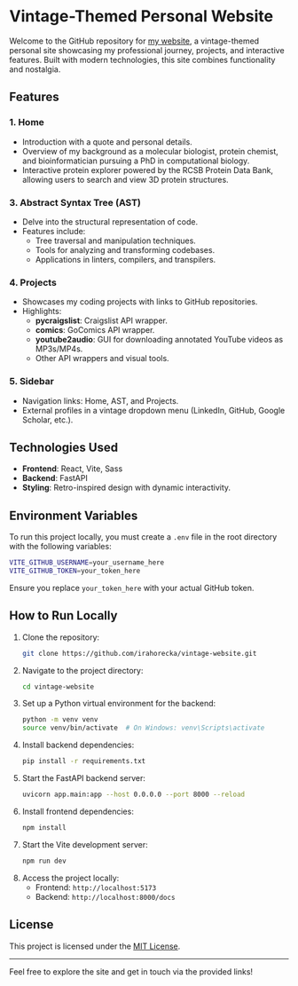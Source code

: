# Vintage-Themed Personal Website

Welcome to the GitHub repository for [my website](https://irahorecka.com), a vintage-themed personal site showcasing my professional journey, projects, and interactive features. Built with modern technologies, this site combines functionality and nostalgia.

## Features

### 1. **Home**

- Introduction with a quote and personal details.
- Overview of my background as a molecular biologist, protein chemist, and bioinformatician pursuing a PhD in computational biology.
- Interactive protein explorer powered by the RCSB Protein Data Bank, allowing users to search and view 3D protein structures.

### 3. **Abstract Syntax Tree (AST)**

- Delve into the structural representation of code.
- Features include:
  - Tree traversal and manipulation techniques.
  - Tools for analyzing and transforming codebases.
  - Applications in linters, compilers, and transpilers.

### 4. **Projects**

- Showcases my coding projects with links to GitHub repositories.
- Highlights:
  - **pycraigslist**: Craigslist API wrapper.
  - **comics**: GoComics API wrapper.
  - **youtube2audio**: GUI for downloading annotated YouTube videos as MP3s/MP4s.
  - Other API wrappers and visual tools.

### 5. **Sidebar**

- Navigation links: Home, AST, and Projects.
- External profiles in a vintage dropdown menu (LinkedIn, GitHub, Google Scholar, etc.).

## Technologies Used

- **Frontend**: React, Vite, Sass
- **Backend**: FastAPI
- **Styling**: Retro-inspired design with dynamic interactivity.

## Environment Variables

To run this project locally, you must create a `.env` file in the root directory with the following variables:

```bash
VITE_GITHUB_USERNAME=your_username_here
VITE_GITHUB_TOKEN=your_token_here
```

Ensure you replace `your_token_here` with your actual GitHub token.

## How to Run Locally

1. Clone the repository:
   ```bash
   git clone https://github.com/irahorecka/vintage-website.git
   ```
2. Navigate to the project directory:
   ```bash
   cd vintage-website
   ```
3. Set up a Python virtual environment for the backend:
   ```bash
   python -m venv venv
   source venv/bin/activate  # On Windows: venv\Scripts\activate
   ```
4. Install backend dependencies:
   ```bash
   pip install -r requirements.txt
   ```
5. Start the FastAPI backend server:
   ```bash
   uvicorn app.main:app --host 0.0.0.0 --port 8000 --reload
   ```
6. Install frontend dependencies:
   ```bash
   npm install
   ```
7. Start the Vite development server:
   ```bash
   npm run dev
   ```
8. Access the project locally:
   - Frontend: `http://localhost:5173`
   - Backend: `http://localhost:8000/docs`

## License

This project is licensed under the [MIT License](LICENSE).

---

Feel free to explore the site and get in touch via the provided links!
